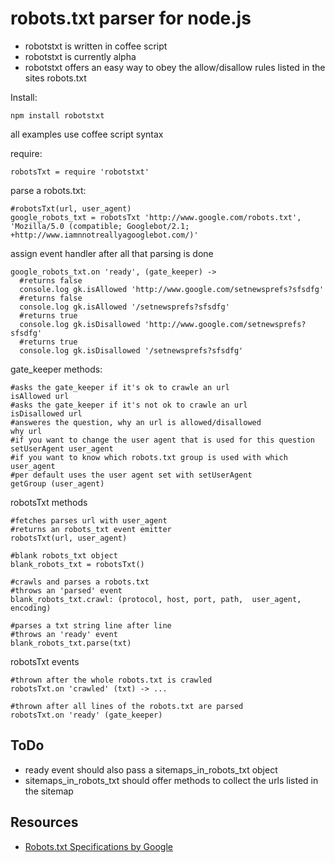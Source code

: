 robots.txt parser for node.js
===

  - robotstxt is written in coffee script
  - robotstxt is currently alpha
  - robotstxt offers an easy way to obey the allow/disallow rules listed in the sites robots.txt


Install:

    npm install robotstxt
    

all examples use coffee script syntax

require:

    robotsTxt = require 'robotstxt'

parse a robots.txt:
    
    #robotsTxt(url, user_agent)
    google_robots_txt = robotsTxt 'http://www.google.com/robots.txt', 'Mozilla/5.0 (compatible; Googlebot/2.1; +http://www.iamnnotreallyagooglebot.com/)'

assign event handler after all that parsing is done

    google_robots_txt.on 'ready', (gate_keeper) -> 
      #returns false
      console.log gk.isAllowed 'http://www.google.com/setnewsprefs?sfsdfg'
      #returns false
      console.log gk.isAllowed '/setnewsprefs?sfsdfg'
      #returns true
      console.log gk.isDisallowed 'http://www.google.com/setnewsprefs?sfsdfg' 
      #returns true
      console.log gk.isDisallowed '/setnewsprefs?sfsdfg'
    
gate_keeper methods:

    #asks the gate_keeper if it's ok to crawle an url
    isAllowed url
    #asks the gate_keeper if it's not ok to crawle an url
    isDisallowed url
    #answeres the question, why an url is allowed/disallowed
    why url
    #if you want to change the user agent that is used for this question
    setUserAgent user_agent
    #if you want to know which robots.txt group is used with which user_agent
    #per default uses the user agent set with setUserAgent
    getGroup (user_agent)
    
robotsTxt methods
  
    #fetches parses url with user_agent
    #returns an robots_txt event emitter
    robotsTxt(url, user_agent)
    
    #blank robots_txt object
    blank_robots_txt = robotsTxt()
    
    #crawls and parses a robots.txt 
    #throws an 'parsed' event
    blank_robots_txt.crawl: (protocol, host, port, path,  user_agent, encoding)
    
    #parses a txt string line after line
    #throws an 'ready' event
    blank_robots_txt.parse(txt)
    
    
robotsTxt events

    #thrown after the whole robots.txt is crawled
    robotsTxt.on 'crawled' (txt) -> ...
  
    #thrown after all lines of the robots.txt are parsed
    robotsTxt.on 'ready' (gate_keeper)
  

ToDo
---
  - ready event should also pass a sitemaps_in_robots_txt object
  - sitemaps_in_robots_txt should offer methods to collect the urls listed in the sitemap

Resources
---
  - [Robots.txt Specifications by Google](http://code.google.com/web/controlcrawlindex/docs/robots_txt.html)
 